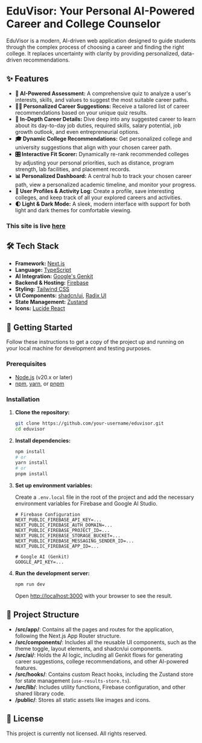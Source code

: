 # EduVisor: Your Personal AI-Powered Career and College Counselor

EduVisor is a modern, AI-driven web application designed to guide students through the complex process of choosing a career and finding the right college. It replaces uncertainty with clarity by providing personalized, data-driven recommendations.

## ✨ Features

- **🤖 AI-Powered Assessment:** A comprehensive quiz to analyze a user's interests, skills, and values to suggest the most suitable career paths.
- **🧑‍🔬 Personalized Career Suggestions:** Receive a tailored list of career recommendations based on your unique quiz results.
- **📖 In-Depth Career Details:** Dive deep into any suggested career to learn about its day-to-day job duties, required skills, salary potential, job growth outlook, and even entrepreneurial options.
- **🎓 Dynamic College Recommendations:** Get personalized college and university suggestions that align with your chosen career path.
- **🎛️ Interactive Fit Scorer:** Dynamically re-rank recommended colleges by adjusting your personal priorities, such as distance, program strength, lab facilities, and placement records.
- **📊 Personalized Dashboard:** A central hub to track your chosen career path, view a personalized academic timeline, and monitor your progress.
- **👤 User Profiles & Activity Log:** Create a profile, save interesting colleges, and keep track of all your explored careers and activities.
- **🌓 Light & Dark Mode:** A sleek, modern interface with support for both light and dark themes for comfortable viewing.
###  This site is live [here](https://eduvisor-codecrusaders.vercel.app/)

## 🛠️ Tech Stack

- **Framework:** [Next.js](https://nextjs.org/)
- **Language:** [TypeScript](https://www.typescriptlang.org/)
- **AI Integration:** [Google's Genkit](https://firebase.google.com/docs/genkit)
- **Backend & Hosting:** [Firebase](https://firebase.google.com/)
- **Styling:** [Tailwind CSS](https://tailwindcss.com/)
- **UI Components:** [shadcn/ui](https://ui.shadcn.com/), [Radix UI](https://www.radix-ui.com/)
- **State Management:** [Zustand](https://github.com/pmndrs/zustand)
- **Icons:** [Lucide React](https://lucide.dev/)

## 🚀 Getting Started

Follow these instructions to get a copy of the project up and running on your local machine for development and testing purposes.

### Prerequisites

- [Node.js](https://nodejs.org/en) (v20.x or later)
- [npm](https://www.npmjs.com/), [yarn](https://yarnpkg.com/), or [pnpm](https://pnpm.io/)

### Installation

1. **Clone the repository:**
   ```bash
   git clone https://github.com/your-username/eduvisor.git
   cd eduvisor
   ```

2. **Install dependencies:**
   ```bash
   npm install
   # or
   yarn install
   # or
   pnpm install
   ```

3. **Set up environment variables:**

   Create a `.env.local` file in the root of the project and add the necessary environment variables for Firebase and Google AI Studio.

   ```env
   # Firebase Configuration
   NEXT_PUBLIC_FIREBASE_API_KEY=...
   NEXT_PUBLIC_FIREBASE_AUTH_DOMAIN=...
   NEXT_PUBLIC_FIREBASE_PROJECT_ID=...
   NEXT_PUBLIC_FIREBASE_STORAGE_BUCKET=...
   NEXT_PUBLIC_FIREBASE_MESSAGING_SENDER_ID=...
   NEXT_PUBLIC_FIREBASE_APP_ID=...

   # Google AI (Genkit)
   GOOGLE_API_KEY=...
   ```

4. **Run the development server:**
   ```bash
   npm run dev
   ```

   Open [http://localhost:3000](http://localhost:3000) with your browser to see the result.

## 📁 Project Structure

- **/src/app/**: Contains all the pages and routes for the application, following the Next.js App Router structure.
- **/src/components/**: Includes all the reusable UI components, such as the theme toggle, layout elements, and shadcn/ui components.
- **/src/ai/**: Holds the AI logic, including all Genkit flows for generating career suggestions, college recommendations, and other AI-powered features.
- **/src/hooks/**: Contains custom React hooks, including the Zustand store for state management (`use-results-store.ts`).
- **/src/lib/**: Includes utility functions, Firebase configuration, and other shared library code.
- **/public/**: Stores all static assets like images and icons.

## 📄 License

This project is currently not licensed. All rights reserved.
